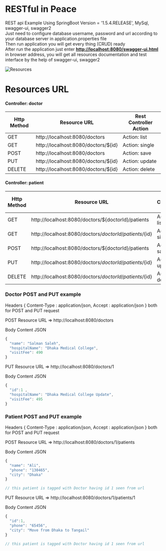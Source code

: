 # RESTful in Peace
REST api Example Using SpringBoot Version = '1.5.4.RELEASE', MySql, swagger-ui, swagger2
<br/> Just need to configure database username, password and url according to your database server in application.properties file
<br/> Then run application you will get every thing (CRUD) ready 
<br/> After run the application just enter [**http://localhost:8080/swagger-ui.html**](http://localhost:8080/swagger-ui.html) in browser address, you will get all resources documentation and test interface by the help of swagger-ui, swagger2
 
![Resources](https://github.com/javagrails/restfulinpeace/blob/master/docs/resources-structure.png)



# Resources URL
#### <i class="icon-file"></i> Controller: doctor

| Http Method | Resource URL | Rest Controller Action |
| ------- | ------- | ------- |
| GET | http://localhost:8080/doctors | Action: list |
| GET | http://localhost:8080/doctors/${id} | Action: single |
| POST | http://localhost:8080/doctors | Action: save |
| PUT | http://localhost:8080/doctors/${id} | Action: update |
| DELETE | http://localhost:8080/doctors/${id} | Action: delete |

#### <i class="icon-file"></i> Controller: patient 

| Http Method | Resource URL | Rest Controller Action |
| ------- | ------- | ------- |
| GET | http://localhost:8080/doctors/${doctorId}/patients | Action: list |
| GET | http://localhost:8080/doctors/${doctorId}/patients/${id} | Action: single |
| POST | http://localhost:8080/doctors/${doctorId}/patients | Action: save |
| PUT | http://localhost:8080/doctors/${doctorId}/patients/${id}  | Action: update |
| DELETE | http://localhost:8080/doctors/${doctorId}/patients/${id}  | Action: delete |


### Doctor POST and PUT example
Headers { Content-Type : application/json, Accept : application/json } both for POST and PUT request

POST Resource URL => http://localhost:8080/doctors

Body Content JSON 
```javascript
{
  "name": "Salman Saleh",
  "hospitalName": "Dhaka Medical College",
  "visitFee": 490
}
```

PUT Resource URL => http://localhost:8080/doctors/1

Body Content JSON 
```javascript
{
  "id":1 ,
  "hospitalName": "Dhaka Medical College Update",
  "visitFee": 495
}
```  
 

### Patient POST and PUT example
Headers { Content-Type : application/json, Accept : application/json } both for POST and PUT request

POST Resource URL => http://localhost:8080/doctors/1/patients

Body Content JSON 
```javascript
{
  "name": "Ali",
  "phone": "130465",
  "city": "Dhaka"
}

// this patient is tagged with Doctor having id 1 seen from url
```


PUT Resource URL => http://localhost:8080/doctors/1/patients/1

Body Content JSON 
```javascript
{
  "id":1,
  "phone": "65456",
  "city": "Move from Dhaka to Tangail"
}

// this patient is tagged with Doctor having id 1 seen from url
```

